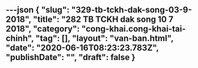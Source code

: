 ---json
{
    "slug": "329-tb-tckh-dak-song-03-9-2018",
    "title": "282 TB TCKH dak song 10 7 2018",
    "category": "cong-khai.cong-khai-tai-chinh",
    "tag": [],
    "layout": "van-ban.html",
    "date": "2020-06-16T08:23:23.783Z",
    "publishDate": "",
    "draft": false
}
---
